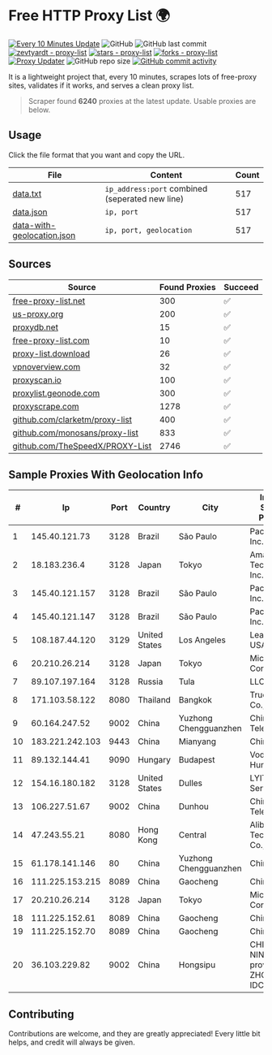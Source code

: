 
# Free HTTP Proxy List 🌍

[![Every 10 Minutes Update](https://github.com/mertguvencli/http-proxy-list/actions/workflows/main.yml/badge.svg?branch=main)](https://github.com/mertguvencli/http-proxy-list/actions/workflows/main.yml)
![GitHub](https://img.shields.io/github/license/mertguvencli/http-proxy-list)
![GitHub last commit](https://img.shields.io/github/last-commit/mertguvencli/http-proxy-list)
[![zevtyardt - proxy-list](https://img.shields.io/static/v1?label=zevtyardt&message=proxy-list&color=blue&logo=github)](https://github.com/zevtyardt/proxy-list "Go to GitHub repo")
[![stars - proxy-list](https://img.shields.io/github/stars/zevtyardt/proxy-list?style=social)](https://github.com/zevtyardt/proxy-list)
[![forks - proxy-list](https://img.shields.io/github/forks/zevtyardt/proxy-list?style=social)](https://github.com/zevtyardt/proxy-list)
[![Proxy Updater](https://github.com/zevtyardt/proxy-list/workflows/Proxy%20Updater/badge.svg)](https://github.com/zevtyardt/proxy-list/actions?query=workflow:"Proxy+Updater")
![GitHub repo size](https://img.shields.io/github/repo-size/zevtyardt/proxy-list)
[![GitHub commit activity](https://img.shields.io/github/commit-activity/m/zevtyardt/proxy-list?logo=commits)](https://github.com/zevtyardt/proxy-list/commits/main)

It is a lightweight project that, every 10 minutes, scrapes lots of free-proxy sites, validates if it works, and serves a clean proxy list.

> Scraper found **6240** proxies at the latest update. Usable proxies are below.

## Usage

Click the file format that you want and copy the URL.

|File|Content|Count|
|----|-------|-----|
|[data.txt](https://raw.githubusercontent.com/mertguvencli/http-proxy-list/main/proxy-list/data.txt)|`ip_address:port` combined (seperated new line)|517|
|[data.json](https://raw.githubusercontent.com/mertguvencli/http-proxy-list/main/proxy-list/data.json)|`ip, port`|517|
|[data-with-geolocation.json](https://raw.githubusercontent.com/mertguvencli/http-proxy-list/main/proxy-list/data-with-geolocation.json)|`ip, port, geolocation`|517|

## Sources

|Source|Found Proxies|Succeed|
|------|-------------|-------|
|[free-proxy-list.net](https://free-proxy-list.net)|300|✅|
|[us-proxy.org](https://www.us-proxy.org)|200|✅|
|[proxydb.net](http://proxydb.net)|15|✅|
|[free-proxy-list.com](https://free-proxy-list.com/?page=&port=&type%5B%5D=http&type%5B%5D=https&up_time=0&search=Search)|10|✅|
|[proxy-list.download](https://www.proxy-list.download/HTTP)|26|✅|
|[vpnoverview.com](https://vpnoverview.com/privacy/anonymous-browsing/free-proxy-servers)|32|✅|
|[proxyscan.io](https://www.proxyscan.io)|100|✅|
|[proxylist.geonode.com](https://proxylist.geonode.com/api/proxy-list?limit=300&page=1&sort_by=lastChecked&sort_type=desc&protocols=http,https)|300|✅|
|[proxyscrape.com](https://api.proxyscrape.com/v2/?request=displayproxies&protocol=http&timeout=10000&country=all&ssl=all&anonymity=all)|1278|✅|
|[github.com/clarketm/proxy-list](https://raw.githubusercontent.com/clarketm/proxy-list/master/proxy-list-raw.txt)|400|✅|
|[github.com/monosans/proxy-list](https://raw.githubusercontent.com/monosans/proxy-list/main/proxies/http.txt)|833|✅|
|[github.com/TheSpeedX/PROXY-List](https://raw.githubusercontent.com/TheSpeedX/PROXY-List/master/http.txt)|2746|✅|


## Sample Proxies With Geolocation Info

|#|Ip|Port|Country|City|Internet Service Provider|
|-|--|----|-------|----|-------------------------|
|1|145.40.121.73|3128|Brazil|São Paulo|Packet Host, Inc.|
|2|18.183.236.4|3128|Japan|Tokyo|Amazon Technologies Inc.|
|3|145.40.121.157|3128|Brazil|São Paulo|Packet Host, Inc.|
|4|145.40.121.147|3128|Brazil|São Paulo|Packet Host, Inc.|
|5|108.187.44.120|3129|United States|Los Angeles|Leaseweb USA, Inc.|
|6|20.210.26.214|3128|Japan|Tokyo|Microsoft Corporation|
|7|89.107.197.164|3128|Russia|Tula|LLC TK Altair|
|8|171.103.58.122|8080|Thailand|Bangkok|True Internet Co., Ltd.|
|9|60.164.247.52|9002|China|Yuzhong Chengguanzhen|China Telecom|
|10|183.221.242.103|9443|China|Mianyang|China Mobile|
|11|89.132.144.41|9090|Hungary|Budapest|Vodafone Hungary Ltd.|
|12|154.16.180.182|3128|United States|Dulles|LYIT Internet Services|
|13|106.227.51.67|9002|China|Dunhou|China Telecom|
|14|47.243.55.21|8080|Hong Kong|Central|Alibaba (US) Technology Co., Ltd.|
|15|61.178.141.146|80|China|Yuzhong Chengguanzhen|Chinanet|
|16|111.225.153.215|8089|China|Gaocheng|Chinanet|
|17|20.210.26.214|3128|Japan|Tokyo|Microsoft Corporation|
|18|111.225.152.61|8089|China|Gaocheng|Chinanet|
|19|111.225.152.70|8089|China|Gaocheng|Chinanet|
|20|36.103.229.82|9002|China|Hongsipu|CHINANET NINGXIA province ZHONGWEI IDC network|



## Contributing

Contributions are welcome, and they are greatly appreciated! Every
little bit helps, and credit will always be given.

